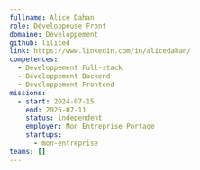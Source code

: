 ```yaml
---
fullname: Alice Dahan
role: Développeuse Front
domaine: Développement
github: liliced
link: https://www.linkedin.com/in/alicedahan/
competences:
  - Développement Full-stack
  - Développement Backend
  - Développement Frontend
missions:
  - start: 2024-07-15
    end: 2025-07-11
    status: independent
    employer: Mon Entreprise Portage
    startups:
      - mon-entreprise
teams: []
---
```

